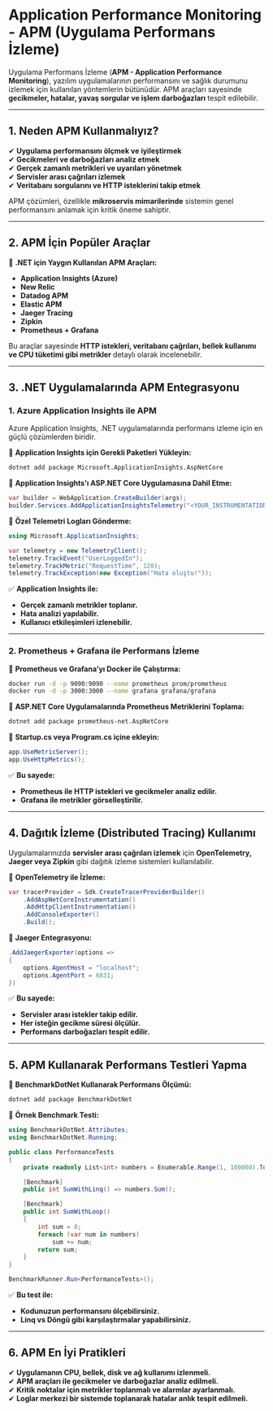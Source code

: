 # Application Performance Monitoring - APM (Uygulama Performans İzleme)

Uygulama Performans İzleme (**APM - Application Performance Monitoring**), yazılım uygulamalarının performansını ve sağlık durumunu izlemek için kullanılan yöntemlerin bütünüdür. APM araçları sayesinde **gecikmeler, hatalar, yavaş sorgular ve işlem darboğazları** tespit edilebilir.

---

## 1. Neden APM Kullanmalıyız?

✔ **Uygulama performansını ölçmek ve iyileştirmek**  
✔ **Gecikmeleri ve darboğazları analiz etmek**  
✔ **Gerçek zamanlı metrikleri ve uyarıları yönetmek**  
✔ **Servisler arası çağrıları izlemek**  
✔ **Veritabanı sorgularını ve HTTP isteklerini takip etmek**  

APM çözümleri, özellikle **mikroservis mimarilerinde** sistemin genel performansını anlamak için kritik öneme sahiptir.

---

## 2. APM İçin Popüler Araçlar

📌 **.NET için Yaygın Kullanılan APM Araçları:**  
- **Application Insights (Azure)**  
- **New Relic**  
- **Datadog APM**  
- **Elastic APM**  
- **Jaeger Tracing**  
- **Zipkin**  
- **Prometheus + Grafana**  

Bu araçlar sayesinde **HTTP istekleri, veritabanı çağrıları, bellek kullanımı ve CPU tüketimi gibi metrikler** detaylı olarak incelenebilir.

---

## 3. .NET Uygulamalarında APM Entegrasyonu

### **1. Azure Application Insights ile APM**

Azure Application Insights, .NET uygulamalarında performans izleme için en güçlü çözümlerden biridir.

📌 **Application Insights için Gerekli Paketleri Yükleyin:**

```bash
dotnet add package Microsoft.ApplicationInsights.AspNetCore
```

📌 **Application Insights'ı ASP.NET Core Uygulamasına Dahil Etme:**

```csharp
var builder = WebApplication.CreateBuilder(args);
builder.Services.AddApplicationInsightsTelemetry("<YOUR_INSTRUMENTATION_KEY>");
```

📌 **Özel Telemetri Logları Gönderme:**

```csharp
using Microsoft.ApplicationInsights;

var telemetry = new TelemetryClient();
telemetry.TrackEvent("UserLoggedIn");
telemetry.TrackMetric("RequestTime", 120);
telemetry.TrackException(new Exception("Hata oluştu!"));
```

✅ **Application Insights ile:**  
- **Gerçek zamanlı metrikler toplanır.**  
- **Hata analizi yapılabilir.**  
- **Kullanıcı etkileşimleri izlenebilir.**  

---

### **2. Prometheus + Grafana ile Performans İzleme**

📌 **Prometheus ve Grafana’yı Docker ile Çalıştırma:**

```bash
docker run -d -p 9090:9090 --name prometheus prom/prometheus
docker run -d -p 3000:3000 --name grafana grafana/grafana
```

📌 **ASP.NET Core Uygulamalarında Prometheus Metriklerini Toplama:**

```bash
dotnet add package prometheus-net.AspNetCore
```

📌 **Startup.cs veya Program.cs içine ekleyin:**

```csharp
app.UseMetricServer();
app.UseHttpMetrics();
```

✅ **Bu sayede:**  
- **Prometheus ile HTTP istekleri ve gecikmeler analiz edilir.**  
- **Grafana ile metrikler görselleştirilir.**  

---

## 4. Dağıtık İzleme (Distributed Tracing) Kullanımı

Uygulamalarınızda **servisler arası çağrıları izlemek** için **OpenTelemetry, Jaeger veya Zipkin** gibi dağıtık izleme sistemleri kullanılabilir.

📌 **OpenTelemetry ile İzleme:**

```csharp
var tracerProvider = Sdk.CreateTracerProviderBuilder()
    .AddAspNetCoreInstrumentation()
    .AddHttpClientInstrumentation()
    .AddConsoleExporter()
    .Build();
```

📌 **Jaeger Entegrasyonu:**

```csharp
.AddJaegerExporter(options =>
{
    options.AgentHost = "localhost";
    options.AgentPort = 6831;
})
```

✅ **Bu sayede:**  
- **Servisler arası istekler takip edilir.**  
- **Her isteğin gecikme süresi ölçülür.**  
- **Performans darboğazları tespit edilir.**  

---

## 5. APM Kullanarak Performans Testleri Yapma

📌 **BenchmarkDotNet Kullanarak Performans Ölçümü:**

```bash
dotnet add package BenchmarkDotNet
```

📌 **Örnek Benchmark Testi:**

```csharp
using BenchmarkDotNet.Attributes;
using BenchmarkDotNet.Running;

public class PerformanceTests
{
    private readonly List<int> numbers = Enumerable.Range(1, 100000).ToList();

    [Benchmark]
    public int SumWithLinq() => numbers.Sum();

    [Benchmark]
    public int SumWithLoop()
    {
        int sum = 0;
        foreach (var num in numbers)
            sum += num;
        return sum;
    }
}

BenchmarkRunner.Run<PerformanceTests>();
```

✅ **Bu test ile:**  
- **Kodunuzun performansını ölçebilirsiniz.**  
- **Linq vs Döngü gibi karşılaştırmalar yapabilirsiniz.**  

---

## 6. APM En İyi Pratikleri

✔ **Uygulamanın CPU, bellek, disk ve ağ kullanımı izlenmeli.**  
✔ **APM araçları ile gecikmeler ve darboğazlar analiz edilmeli.**  
✔ **Kritik noktalar için metrikler toplanmalı ve alarmlar ayarlanmalı.**  
✔ **Loglar merkezi bir sistemde toplanarak hatalar anlık tespit edilmeli.**